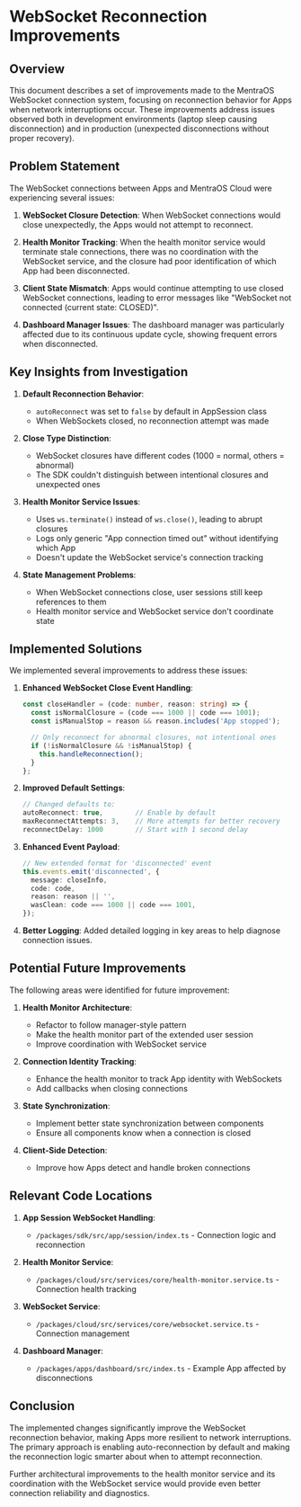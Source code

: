 # WebSocket Reconnection Improvements

## Overview

This document describes a set of improvements made to the MentraOS WebSocket connection system, focusing on reconnection behavior for Apps when network interruptions occur. These improvements address issues observed both in development environments (laptop sleep causing disconnection) and in production (unexpected disconnections without proper recovery).

## Problem Statement

The WebSocket connections between Apps and MentraOS Cloud were experiencing several issues:

1. **WebSocket Closure Detection**: When WebSocket connections would close unexpectedly, the Apps would not attempt to reconnect.

2. **Health Monitor Tracking**: When the health monitor service would terminate stale connections, there was no coordination with the WebSocket service, and the closure had poor identification of which App had been disconnected.

3. **Client State Mismatch**: Apps would continue attempting to use closed WebSocket connections, leading to error messages like "WebSocket not connected (current state: CLOSED)".

4. **Dashboard Manager Issues**: The dashboard manager was particularly affected due to its continuous update cycle, showing frequent errors when disconnected.

## Key Insights from Investigation

1. **Default Reconnection Behavior**:
   - `autoReconnect` was set to `false` by default in AppSession class
   - When WebSockets closed, no reconnection attempt was made

2. **Close Type Distinction**:
   - WebSocket closures have different codes (1000 = normal, others = abnormal)
   - The SDK couldn't distinguish between intentional closures and unexpected ones

3. **Health Monitor Service Issues**:
   - Uses `ws.terminate()` instead of `ws.close()`, leading to abrupt closures
   - Logs only generic "App connection timed out" without identifying which App
   - Doesn't update the WebSocket service's connection tracking

4. **State Management Problems**:
   - When WebSocket connections close, user sessions still keep references to them
   - Health monitor service and WebSocket service don't coordinate state

## Implemented Solutions

We implemented several improvements to address these issues:

1. **Enhanced WebSocket Close Event Handling**:
   ```typescript
   const closeHandler = (code: number, reason: string) => {
     const isNormalClosure = (code === 1000 || code === 1001);
     const isManualStop = reason && reason.includes('App stopped');

     // Only reconnect for abnormal closures, not intentional ones
     if (!isNormalClosure && !isManualStop) {
       this.handleReconnection();
     }
   };
   ```

2. **Improved Default Settings**:
   ```typescript
   // Changed defaults to:
   autoReconnect: true,        // Enable by default
   maxReconnectAttempts: 3,    // More attempts for better recovery
   reconnectDelay: 1000        // Start with 1 second delay
   ```

3. **Enhanced Event Payload**:
   ```typescript
   // New extended format for 'disconnected' event
   this.events.emit('disconnected', {
     message: closeInfo,
     code: code,
     reason: reason || '',
     wasClean: code === 1000 || code === 1001,
   });
   ```

4. **Better Logging**:
   Added detailed logging in key areas to help diagnose connection issues.

## Potential Future Improvements

The following areas were identified for future improvement:

1. **Health Monitor Architecture**:
   - Refactor to follow manager-style pattern
   - Make the health monitor part of the extended user session
   - Improve coordination with WebSocket service

2. **Connection Identity Tracking**:
   - Enhance the health monitor to track App identity with WebSockets
   - Add callbacks when closing connections

3. **State Synchronization**:
   - Implement better state synchronization between components
   - Ensure all components know when a connection is closed

4. **Client-Side Detection**:
   - Improve how Apps detect and handle broken connections

## Relevant Code Locations

1. **App Session WebSocket Handling**:
   - `/packages/sdk/src/app/session/index.ts` - Connection logic and reconnection

2. **Health Monitor Service**:
   - `/packages/cloud/src/services/core/health-monitor.service.ts` - Connection health tracking

3. **WebSocket Service**:
   - `/packages/cloud/src/services/core/websocket.service.ts` - Connection management

4. **Dashboard Manager**:
   - `/packages/apps/dashboard/src/index.ts` - Example App affected by disconnections

## Conclusion

The implemented changes significantly improve the WebSocket reconnection behavior, making Apps more resilient to network interruptions. The primary approach is enabling auto-reconnection by default and making the reconnection logic smarter about when to attempt reconnection.

Further architectural improvements to the health monitor service and its coordination with the WebSocket service would provide even better connection reliability and diagnostics.